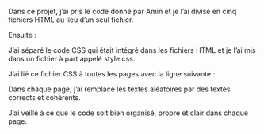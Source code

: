 Dans ce projet, j’ai pris le code donné par Amin
et je l’ai divisé en cinq fichiers HTML au lieu d’un seul fichier.

Ensuite :

J’ai séparé le code CSS qui était intégré dans les fichiers HTML
et je l’ai mis dans un fichier à part appelé style.css.

J’ai lié ce fichier CSS à toutes les pages avec la ligne suivante :

<link rel="stylesheet" href="style.css">


Dans chaque page, j’ai remplacé les textes aléatoires
par des textes corrects et cohérents.

J’ai veillé à ce que le code soit bien organisé, propre et clair dans chaque page.
